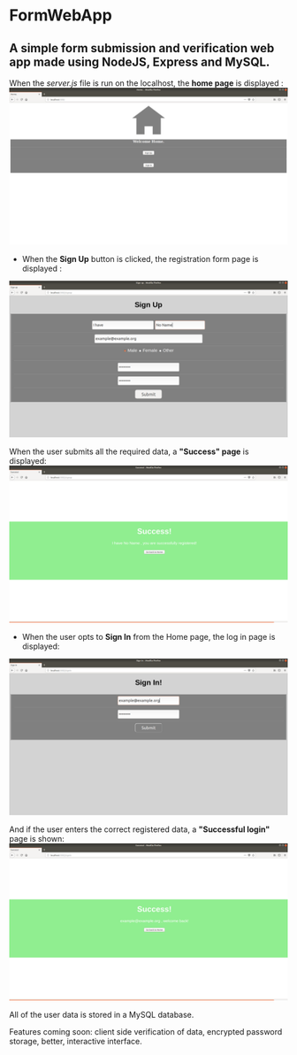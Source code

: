 # FormWebApp
## A simple form submission and verification web app made using NodeJS, Express and MySQL.

When the *server.js* file is run on the localhost, the **home page** is displayed :
<img src="/readme files/Home. - Mozilla Firefox_004.png">

- When the **Sign Up** button is clicked, the registration form page is displayed :
<img src="/readme files/Sign up - Mozilla Firefox_006.png">


When the user submits all the required data, a **"Success" page** is displayed:
<img src="/readme files/Success! - Mozilla Firefox_007.png">

- When the user opts to **Sign In** from the Home page, the log in page is displayed:
<img src="/readme files/Sign In - Mozilla Firefox_008.png">

And if the user enters the correct registered data, a **"Successful login"** page is shown:
<img src="/readme files/Success! - Mozilla Firefox_009.png">



All of the user data is stored in a MySQL database. 

Features coming soon: client side verification of data, encrypted password storage, better, interactive interface.
